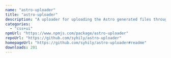 ```yaml
---
name: "astro-uploader"
title: "astro-uploader"
description: "A uploader for uploading the Astro generated files through the S3 API."
categories:
  - "css+ui"
npmUrl: "https://www.npmjs.com/package/astro-uploader"
repoUrl: "https://github.com/syhily/astro-uploader"
homepageUrl: "https://github.com/syhily/astro-uploader#readme"
downloads: 201
---
```


